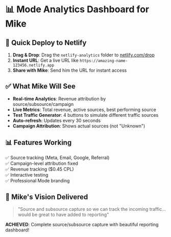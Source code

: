 # 📊 Mode Analytics Dashboard for Mike

## 🚀 Quick Deploy to Netlify

1. **Drag & Drop**: Drag the `netlify-analytics` folder to [netlify.com/drop](https://app.netlify.com/drop)
2. **Instant URL**: Get a live URL like `https://amazing-name-123456.netlify.app`
3. **Share with Mike**: Send him the URL for instant access

## ✅ What Mike Will See

- **Real-time Analytics**: Revenue attribution by source/subsource/campaign
- **Live Metrics**: Total revenue, active sources, best performing source
- **Test Traffic Generator**: 4 buttons to simulate different traffic sources
- **Auto-refresh**: Updates every 30 seconds
- **Campaign Attribution**: Shows actual sources (not "Unknown")

## 📊 Features Working

✅ Source tracking (Meta, Email, Google, Referral)  
✅ Campaign-level attribution fixed  
✅ Revenue tracking ($0.45 CPL)  
✅ Interactive testing  
✅ Professional Mode branding  

## 🎯 Mike's Vision Delivered

> "Source and subsource capture so we can track the incoming traffic... would be great to have added to reporting"

**ACHIEVED**: Complete source/subsource capture with beautiful reporting dashboard!